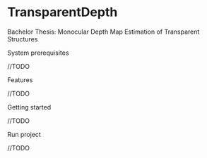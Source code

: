 # TransparentDepth
Bachelor Thesis: Monocular Depth Map Estimation of Transparent Structures

System prerequisites

//TODO

Features

//TODO


Getting started

//TODO


Run project

//TODO
